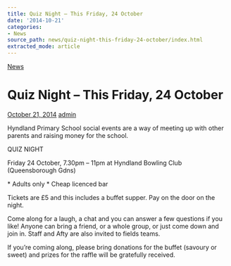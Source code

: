 ```yaml
---
title: Quiz Night – This Friday, 24 October
date: '2014-10-21'
categories:
- News
source_path: news/quiz-night-this-friday-24-october/index.html
extracted_mode: article
---
```

[News](category/news/)

# Quiz Night – This Friday, 24 October

[October 21, 2014](news/quiz-night-this-friday-24-october/) [admin](author/admin/)

Hyndland Primary School social events are a way of meeting up with other parents and raising money for the school.

QUIZ NIGHT

Friday 24 October, 7.30pm – 11pm at Hyndland Bowling Club (Queensborough Gdns)

\* Adults only \* Cheap licenced bar

Tickets are £5 and this includes a buffet supper. Pay on the door on the night.

Come along for a laugh, a chat and you can answer a few questions if you like! Anyone can bring a friend, or a whole group, or just come down and join in. Staff and Afty are also invited to fields teams.

If you’re coming along, please bring donations for the buffet (savoury or sweet) and prizes for the raffle will be gratefully received.
